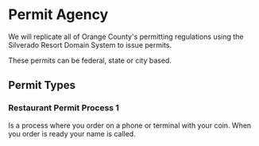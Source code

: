# Permit Agency

We will replicate all of Orange County's permitting regulations using the Silverado Resort Domain System to issue permits.

These permits can be federal, state or city based.

## Permit Types

### Restaurant Permit Process 1

Is a process where you order on a phone or terminal with your coin. When you order is ready your name is called.
